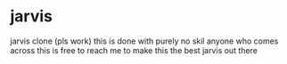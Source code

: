 # jarvis
jarvis clone (pls work)
this is done with purely no skil anyone who comes across this is free to reach me to make this the best jarvis out there
